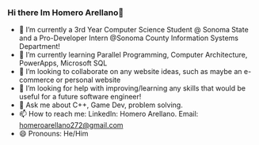 ### Hi there Im Homero Arellano👋

<!--
**homero272/homero272** is a ✨ _special_ ✨ repository because its `README.md` (this file) appears on your GitHub profile.

Here are some ideas to get you started:
-->
- 🔭 I’m currently a 3rd Year Computer Science Student @ Sonoma State and a Pro-Developer Intern @Sonoma County Information Systems Department!
- 🌱 I’m currently learning Parallel Programming, Computer Architecture, PowerApps, Microsoft SQL
- 👯 I’m looking to collaborate on any website ideas, such as maybe an e-commerce or personal website
- 🤔 I’m looking for help with improving/learning any skills that would be useful for a future software engineer!
- 💬 Ask me about C++, Game Dev, problem solving.
- 📫 How to reach me: LinkedIn: Homero Arellano. Email: homeroarellano272@gmail.com
- 😄 Pronouns: He/Him


